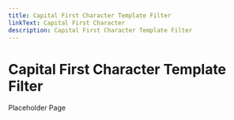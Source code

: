 ```yaml
---
title: Capital First Character Template Filter
linkText: Capital First Character
description: Capital First Character Template Filter
---
```


# Capital First Character Template Filter

Placeholder Page
